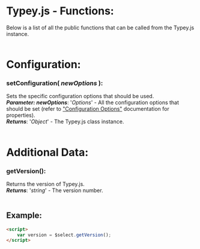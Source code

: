 # Typey.js - Functions:

Below is a list of all the public functions that can be called from the Typey.js instance.
<br>
<br>


<h1>Configuration:</h1>

### **setConfiguration( *newOptions* )**:
Sets the specific configuration options that should be used.
<br>
***Parameter: newOptions***: '*Options*' - All the configuration options that should be set (refer to ["Configuration Options"](configuration/OPTIONS.md) documentation for properties).
<br>
***Returns***: '*Object*' - The Typey.js class instance.
<br>
<br>


<h1>Additional Data:</h1>

### **getVersion()**:
Returns the version of Typey.js.
<br>
***Returns***: '*string*' - The version number.
<br>
<br>


## Example:

```markdown
<script> 
    var version = $select.getVersion();
</script>
```